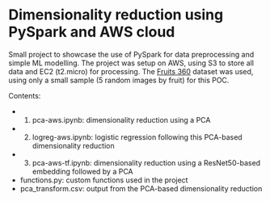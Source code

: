 # Dimensionality reduction using PySpark and AWS cloud

Small project to showcase the use of PySpark for data preprocessing and simple ML modelling.
The project was setup on AWS, using S3 to store all data and EC2 (t2.micro) for processing.
The [Fruits 360](https://www.kaggle.com/datasets/moltean/fruits) dataset was used, using only a small sample (5 random images by fruit) for this POC. 

Contents:
- 1. pca-aws.ipynb: dimensionality reduction using a PCA
- 2. logreg-aws.ipynb: logistic regression following this PCA-based dimensionality reduction
- 3. pca-aws-tf.ipynb: dimensionality reduction using a ResNet50-based embedding followed by a PCA
- functions.py: custom functions used in the project
- pca_transform.csv: output from the PCA-based dimensionality reduction
